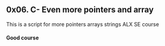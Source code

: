 ## 0x06. C- Even more pointers and array
This is a script for more pointers arrays strings ALX SE course
#### Good course
